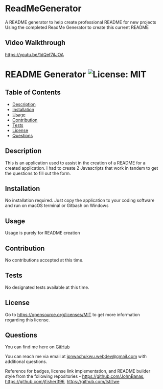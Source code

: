 # ReadMeGenerator
A README generator to help create professional README for new projects
Using the completed ReadMe Generator to create this current README

## Video Walkthrough
https://youtu.be/1dQef7ilJOA



# README Generator ![License: MIT](https://img.shields.io/badge/License-MIT-yellow.svg)
## Table of Contents
* [Description](#description)
* [Installation](#installation)
* [Usage](#usage)
* [Contribution](#contribution)
* [Tests](#tests)
* [License](#license)
* [Questions](#questions)

## Description
This is an application used to assist in the creation of a README for a created application. I had to create 2 Javascripts that work in tandem to get the questions to fill out the form. 
## Installation
No installation required. Just copy the application to your coding software and run on macOS terminal or Gitbash on Windows
## Usage
Usage is purely for README creation
## Contribution
No contributions accepted at this time.
## Tests
No designated tests available at this time.
## License
Go to https://opensource.org/licenses/MIT to get more information regarding this license.

## Questions
You can find me here on [GitHub](https://github.com/Ikepedia)

You can reach me via email at ipnwachukwu.webdev@gmail.com with additional questions.


Reference for badges, license link implementation, and README builder style from the following repositories - https://github.com/JohnBanas, https://github.com/jfisher396, https://github.com/lstillwe
